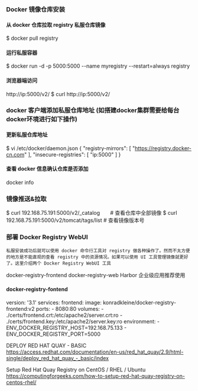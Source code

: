 ### Docker 镜像仓库安装
#### 从 docker 仓库拉取 registry 私服仓库镜像
$ docker pull registry

#### 运行私服容器
$ docker run -d -p 5000:5000  --name myregistry --restart=always registry
#### 浏览器端访问
http://ip:5000/v2/
$ curl http://ip:5000/v2/

### docker 客户端添加私服仓库地址 (如搭建docker集群需要给每台docker环境进行如下操作)
#### 更新私服仓库地址
$ vi /etc/docker/daemon.json
{
  "registry-mirrors": [
    "https://registry.docker-cn.com"
  ],
  "insecure-registries": [
    "ip:5000"
  ]
}

#### 查看 docker 信息确认仓库是否添加
docker info 

### 镜像推送&拉取
$ curl 192.168.75.191:5000/v2/_catalog　　# 查看仓库中全部镜像
$ curl 192.168.75.191:5000/v2/tomcat/tags/list  # 查看镜像版本号


### 部署 Docker Registry WebUI
```
私服安装成功后就可以使用 docker 命令行工具对 registry 做各种操作了。然而不太方便的地方是不能直观的查看 registry 中的资源情况。如果可以使用 UI 工具管理镜像就更好了。这里介绍两个 Docker Registry WebUI 工具
```
docker-registry-frontend
docker-registry-web
Harbor 					企业级应用推荐使用

#### docker-registry-fontend 
version: '3.1'
services:
  frontend:
    image: konradkleine/docker-registry-frontend:v2
    ports:
      - 8080:80
    volumes:
      - ./certs/frontend.crt:/etc/apache2/server.crt:ro
      - ./certs/frontend.key:/etc/apache2/server.key:ro
    environment:
      - ENV_DOCKER_REGISTRY_HOST=192.168.75.133
      - ENV_DOCKER_REGISTRY_PORT=5000


DEPLOY RED HAT QUAY - BASIC
https://access.redhat.com/documentation/en-us/red_hat_quay/2.9/html-single/deploy_red_hat_quay_-_basic/index

Setup Red Hat Quay Registry on CentOS / RHEL / Ubuntu
https://computingforgeeks.com/how-to-setup-red-hat-quay-registry-on-centos-rhel/


